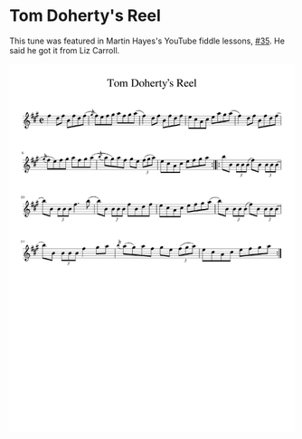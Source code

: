 # Tom Doherty's Reel

This tune was featured in Martin Hayes's YouTube fiddle lessons, [#35](https://www.youtube.com/watch?v=Y0_xsjGil1o). He said he got it from Liz Carroll.

![Tom Doherty's Reel](Tom_Dohertys_Reel-1.png)